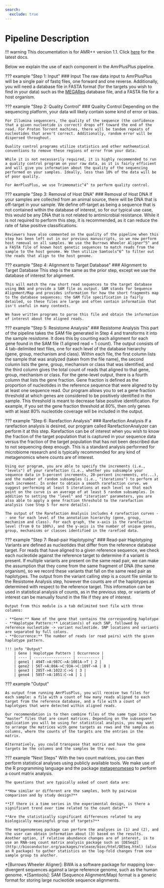 ```yaml
---
search:
  exclude: true
---
```


# Pipeline Description

!!! warning
    This documentation is for AMR++ version 1.1. Click [here](../../latest/gettingstarted.md) for the latest docs.


Below we explain the use of each component in the AmrPlusPlus pipeline.

??? example "Step 1: Input"
    ### Input
    The raw data input to AmrPlusPlus will be a single pair of fastq files, one forward and one reverse. Additionally, you will need a database file in FASTA format (for the targets you wish to find in your data) such as the [MEGARes](http://megares.meglab.org/) database file, and a FASTA file for a host organism.

??? example "Step 2: Quality Control"
    ### Quality Control
    Depending on the sequencing platform, your data will likely contain some kind of error or bias.

    For Illumina sequencers, the quality of the sequence (the confidence that a given nucleotide is correct) drops off toward the end of the read. For Proton Torrent machines, there will be tandem repeats of nucleotides that aren't correct. Additionally, random error will be dispersed throughout.

    Quality control programs utilize statistics and other mathematical conventions to remove these regions of error from your data.

    While it is not necessarily required, it is highly recommended to run a quality control program on your raw data, as it is fairly efficient and will give you information about the quality of the sequencing performed on your samples. Ideally, less than 10% of the data will be of poor quality.

    For AmrPlusPlus, we use Trimmomatic^4^ to perform quality control.

??? example "Step 3: Removal of Host DNA"
    ### Removal of Host DNA
    If your samples are collected from an animal source, there will be DNA that is off-target in your sample. We define off-target as being a sequence that is not contained within the database of interest, so for our typical use case, this would be any DNA that is not related to antimicrobial resistance. While it is not required to perform this step, it is recommended, as it can reduce the rate of false positive classifications.

    Reviewers have also commented on the quality of the pipeline when this step has been left out in our previous manuscripts, so we now perform host removal on all samples. We use the Burrows Wheeler Aligner^5^ and a FASTA file of known host genetic sequences to match reads from the sample to the host genome. We then utilize Samtools^6^ to filter out the reads that align to the host genome.

??? example "Step 4: Alignment to Target Database"
    ### Alignment to Target Database
    This step is the same as the prior step, except we use the database of interest for alignment.

    This will match the raw short read sequences to the target database using BWA and provide a SAM file as output. SAM stands for Sequence Alignment/Map and provides information for how the short fragments map to the database sequences; the SAM file specification is fairly detailed, so these files are large and often contain information that isn't useful in many contexts.

    We have written programs to parse this file and obtain the information of interest about the aligned reads.

??? example "Step 5: Resistome Analysis"
    ### Resistome Analysis
    This part of the pipeline takes the SAM file generated in Step 4 and transforms it into the sample resistome. It does this by counting each alignment for each gene found in the SAM file (1 aligned read = 1 count). The output consists of 4 tab-delimited text files, one for each level of the database hierarchy (gene, group, mechanism and class). Within each file, the first column lists the sample that was analyzed (taken from the file name), the second column lists the gene, group, mechanism or class that was identified, and the third column gives the total count of reads that aligned to that gene, group, mechanism or class. For the gene-level output, there is a fourth column that lists the gene fraction. Gene fraction is defined as the proportion of nucleotides in the reference sequence that were aligned to by at least one sequence read. Our program allows you to set a gene fraction threshold at which genes are considered to be positively identified in the sample. This threshold is meant to decrease false positive identification. For example, if you set the gene fraction threshold at 80%, then only genes with at least 80% nucleotide coverage will be included in the output.

??? example "Step 6: Rarefaction Analysis"
    ### Rarefaction Analysis
    If a rarefaction analysis is desired, our program called RarefactionAnalyzer can perform it at this step. Rarefaction can be of interest when you wish to know the fraction of the target population that is captured in your sequence data versus the fraction of the target population that has not been described due to not sequencing deep enough. This is a standard analysis performed for microbiome research and is typically recommended for any kind of metagenomics where counts are of interest.

    Using our program, you are able to specify the increments (i.e., "levels") of your rarefaction (i.e., whether you subsample your sequence data in 5-percent increments, 20-percent increments, etc...), and the number of random subsamples (i.e., "iterations") to perform at each increment. In order to obtain a smooth rarefaction curve, we suggest performing at least 5 iterations at each level so that each point on the curve is an average of at least 5 random subsamples. In addition to setting the "level" and "iteration" parameters, you are also able to apply a gene fraction threshold to the rarefaction analysis (see Step 5 for more details).

    The output of the Rarefaction Analysis includes 4 rarefaction curves -- one for each level of the annotation hierarchy (gene, group, mechanism and class). For each graph, the x-axis is the rarefaction level (from 0 to 100%), and the y-axis is the number of unique genes, group, mechanisms or classes identified in the rarefied data.

??? example "Step 7: Read-pair Haplotyping"
    ### Read-pair Haplotyping
    Variants are defined as nucleotides that differ from the reference database target. For reads that have aligned to a given reference sequence, we check each nucleotide against the reference target to determine if a variant is present. If multiple variants are present on the same read pair, we can make the assumption that they come from the same fragment of DNA (the same organism), so we record these variants that fall on the same read pair as haplotypes. The output from the variant calling step is a count file similar to the Resistome Analysis step, however the counts are of the haplotypes as determined with respect to the reference target. This information can be used in statistical analysis of counts, as in the previous step, or variants of interest can be manually found in the file if they are of interest.

    Output from this module is a tab delimited text file with three columns:

    - **Gene:** Name of the gene that contains the corresponding haplotype
    - **Haplotype Pattern:** Location(s) of each SNP, followed by reference nucleotide -> variant nucleotide. SNP locations and variants are separated by full colons.
    - **Occurrence:** The number of reads (or read pairs) with the given haplotype pattern.
 
    !!! info "Output"
        | Gene | Haplotype Pattern | Occurrence |
        | ---- | ----------------- | ---------- |
        | gene1 | 494T->A:987C->A:1001A->T | 2 |
        | gene2 | 56T->A:80A->C:93A->C:109T->A | 8 |
        | gene3 | 285T->A:1022:C->G | 3 |
        | gene4 | 585T->A:1051:C->A | 1 |

??? example "Output"

    As output from running AmrPlusPlus, you will receive two files for each sample: a file with a count of how many reads aligned to each target from the reference database, and a file with a count of haplotypes that were detected within aligned reads.

    Our recommendation is to then combine files of the same type into two “master” files that are count matrices. Depending on the subsequent application you will be using for statistical analysis, you may want to arrange the matrices with gene targets as rows and the samples as columns, where the counts of the targets are the entries in the matrix.

    Alternatively, you could transpose that matrix and have the gene targets be the columns and the samples be the rows.

??? example "Next Steps"
    With the two count matrices, you can then perform statistical analyses using publicly available tools. We make use of the R programming language and the package [metagenomeseq](https://www.bioconductor.org/packages/devel/bioc/vignettes/metagenomeSeq/inst/doc/metagenomeSeq.pdf) to perform a count matrix analysis.

    The questions that are typically asked of count data are:
        
    **How similar or different are the samples, both by pairwise comparison and by study design?**
        
    **If there is a time series in the experimental design, is there a significant trend over time related to the count data?**
      
    **Are the statistically significant differences related to any biologically meaningful group of targets?**

    The metagenomeseq package can perform the analyses in (1) and (2), and the user can obtain information about (3) based on the results. Another option, if relative abundance changes are of interest, is to use an RNA-seq count matrix analysis package such as [DESeq2](http://bioconductor.org/packages/release/bioc/html/DESeq.html) (also an R package) to gather statistics on the log-fold changes from one sample group to another.

*[Burrows Wheeler Aligner]: BWA is a software package for mapping low-divergent sequences against a large reference genome, such as the human genome.
*[Samtools]: SAM (Sequence Alignment/Map) format is a generic format for storing large nucleotide sequence alignments.